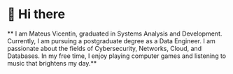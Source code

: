 # 👋 Hi there
** I am Mateus Vicentin, graduated in Systems Analysis and Development. Currently, I am pursuing a postgraduate degree as a Data Engineer. I am passionate about the fields of Cybersecurity, Networks, Cloud, and Databases. In my free time, I enjoy playing computer games and listening to music that brightens my day.**




